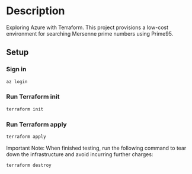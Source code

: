 # Description

Exploring Azure with Terraform. This project provisions a low-cost environment for searching Mersenne prime numbers using Prime95.

## Setup

### Sign in

```markdown
az login
```

### Run Terraform init

```markdown
terraform init
```

### Run Terraform apply

```markdown
terraform apply
```

Important Note: When finished testing, run the following command to tear down the infrastructure and avoid incurring further charges:

```markdown
terraform destroy
```
